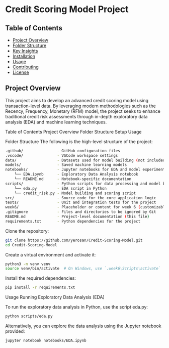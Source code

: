 # Credit Scoring Model Project

## Table of Contents
- [Project Overview](#project-overview)
- [Folder Structure](#folder-structure)
- [Key Insights](#key-insights)
- [Installation](#installation)
- [Usage](#usage)
- [Contributing](#contributing)
- [License](#license)

## Project Overview
This project aims to develop an advanced credit scoring model using transaction-level data. By leveraging modern methodologies such as the Recency, Frequency, Monetary (RFM) model, the project seeks to enhance traditional credit risk assessments through in-depth exploratory data analysis (EDA) and machine learning techniques.

Table of Contents
Project Overview
Folder Structure
Setup
Usage

Folder Structure
The following is the high-level structure of the project:

```bash
.github/               - GitHub configuration files
.vscode/               - VSCode workspace settings
data/                  - Datasets used for model building (not included in the repository)
models/                - Saved machine learning models
notebooks/             - Jupyter notebooks for EDA and model experimentation
    └── EDA.ipynb      - Exploratory Data Analysis notebook
    └── README.md      - Notebook-specific documentation
scripts/               - Python scripts for data processing and model building
    └── eda.py         - EDA script in Python
    └── credit_risk.py - Model building and scoring script
src/                   - Source code for the core application logic
tests/                 - Unit and integration tests for the project
week6/                 - Placeholder or content for week 6 (customizable)
.gitignore             - Files and directories to be ignored by Git
README.md              - Project-level documentation (this file)
requirements.txt       - Python dependencies for the project
```
Clone the repository:

```bash
git clone https://github.com/yerosan/Credit-Scoring-Model.git
cd Credit-Scoring-Model
```
Create a virtual environment and activate it:

```bash
python3 -m venv venv
source venv/bin/activate  # On Windows, use `.week6\Scripts\activate`
```
Install the required dependencies:

```bash
pip install -r requirements.txt
```
Usage
Running Exploratory Data Analysis (EDA)

To run the exploratory data analysis in Python, use the script eda.py:

```bash
python scripts/eda.py

```
Alternatively, you can explore the data analysis using the Jupyter notebook provided:

```bash
jupyter notebook notebooks/EDA.ipynb

```